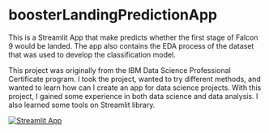 # boosterLandingPredictionApp
This is a Streamlit App that make predicts whether the first stage of Falcon 9 would be landed. The app also contains the EDA process of the dataset that was used to develop the classification model.

This project was originally from the IBM Data Science Professional Certificate program. I took the project, wanted to try different methods, and wanted to learn how can I create an app for data science projects. With this project, I gained some experience in both data science and data analysis. I also learned some tools on Streamlit library.

[![Streamlit App](https://static.streamlit.io/badges/streamlit_badge_black_white.svg)](https://hakanaydgmstr-boosterlandingpredictionapp-1--about-nou9e9.streamlit.app/)
